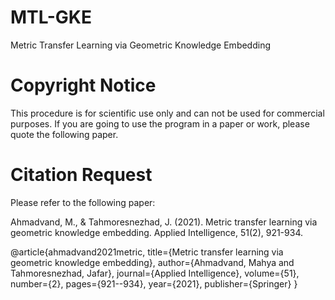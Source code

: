 # MTL-GKE
Metric Transfer Learning via Geometric Knowledge Embedding

# Copyright Notice
This procedure is for scientific use only and can not be used for commercial purposes. If you are going to use the program in a paper or work, please quote the following paper.

# Citation Request
Please refer to the following paper:

Ahmadvand, M., & Tahmoresnezhad, J. (2021). Metric transfer learning via geometric knowledge embedding. Applied Intelligence, 51(2), 921-934.

@article{ahmadvand2021metric,
  title={Metric transfer learning via geometric knowledge embedding},
  author={Ahmadvand, Mahya and Tahmoresnezhad, Jafar},
  journal={Applied Intelligence},
  volume={51},
  number={2},
  pages={921--934},
  year={2021},
  publisher={Springer}
}
